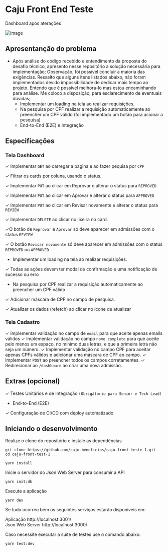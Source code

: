 
# Caju Front End Teste
Dashboard após aterações

![image](https://github.com/user-attachments/assets/31a1ee30-d595-447e-857f-8369054a5525)


## Apresentanção do problema
- Após análise do código recebido e entendimento da proposta do desafio técnico, apresento nesse repositório a solução necessária para implementação; Observação, foi possível concluir a maioria das exigências. Ressalto que alguns itens listados abaixo, não foram implementados devido impossibilidade de dedicar mais tempo ao projeto. Entendo que é possivel melhora-lo mas estou encaminhando para análise. Me coloco a disposição, para esclarecimento de eventuais dúvidas;
  - Implementar um loading na tela ao realizar requisições.
  - Na pesquisa por CPF realizar a requisição automaticamente ao preencher um CPF válido (foi implementado um botão para acionar a pesquisa)
  - End-to-End (E2E) e Integração

## Especificações

### Tela Dashboard
  
✓ Implementar `GET` ao carregar a pagina e ao fazer pequisa por `CPF`

✓ Filtrar os cards por coluna, usando o status.

✓ Implementar `PUT` ao clicar em Reprovar e alterar o status para `REPROVED`

✓ Implementar `PUT` ao clicar em Aprovar e alterar o status para `APPROVED`

✓ Implementar `PUT` ao clicar em Revisar novamente e alterar o status para `REVIEW`

✓ Implementar `DELETE` ao clicar no lixeira no card.

✓O botão de `Reprovar` e `Aprovar` só deve aparecer em admissões com o status `REVIEW` 

✓ O botão `Revisar novamente` só deve aparecer em admissões com o status `REPROVED` ou `APPROVED`

- Implementar um loading na tela ao realizar requisições.

✓ Todas as ações devem ter modal de confirmação e uma notificação de sucesso ou erro

- Na pesquisa por CPF realizar a requisição automaticamente ao preencher um CPF válido

✓ Adicionar máscara de CPF no campo de pesquisa.

✓ Atualizar os dados (refetch) ao clicar no ícone de atualizar


### Tela Cadastro

✓ Implementar validação no campo de `email` para que aceite apenas emails válidos
✓ Implementar validação no campo `nome completo` para que aceite pelo menos um espaço, no mínimo duas letras, e que a primeira letra não seja um número.
✓ Implementar validação no campo CPF para aceitar apenas CPFs válidos e adicionar uma máscara de CPF ao campo.
✓ Implementar `POST` ao preencher todos os campos corretamentes.
✓ Redirecionar ao `/dashboard` ao criar uma nova admissão.

## Extras (opcional)

✓ Testes Unitários e de Integração `(Obrigátorio para Senior e Tech Lead)`

- End-to-End (E2E) 

✓ Configuração de CI/CD com deploy automatizado

## Iniciando o desenvolvimento

Realize o clone do repositório e instale as dependências

```shell
git clone https://github.com/caju-beneficios/caju-front-teste-1.git
cd caju-front-test-1
```

```shell
yarn install
```

Inicie o servidor do Json Web Server para consumir a API

```shell
yarn init:db
```

Execute a aplicação

```shell
yarn dev
```

Se tudo ocorreu bem os seguintes serviços estarão disponiveis em:
<br/>

Aplicação http://localhost:3001/
<br/>
Json Web Server http://localhost:3000/

Caso necessite executar a suíte de testes use o comando abaixo:

```shell
yarn test:dev
```
